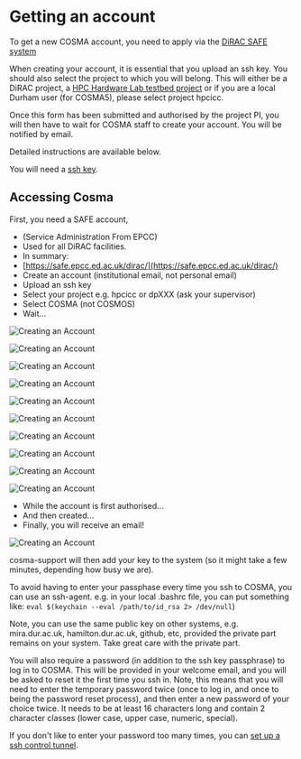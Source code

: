 # Getting an account

To get a new COSMA account, you need to apply via the [DiRAC SAFE
system](https://safe.epcc.ed.ac.uk/dirac/)

When creating your account, it is essential that you upload an ssh
key. You should also select the project to which you will belong. This
will either be a DiRAC project, a [HPC Hardware Lab testbed project](project.md) or if you are a local Durham user (for COSMA5), please select project hpcicc.

Once this form has been submitted and authorised by the project PI,
you will then have to wait for COSMA staff to create your account. You
will be notified by email.

Detailed instructions are available below.

You will need a [ssh key](sshkey.md).


## Accessing Cosma

First, you need a SAFE account,

- (Service Administration From EPCC)
- Used for all DiRAC facilities.
- In summary: 
 - [https://safe.epcc.ed.ac.uk/dirac/](https://safe.epcc.ed.ac.uk/dirac/)
 - Create an account (institutional email, not personal email)
 - Upload an ssh key
  - Select your project e.g. hpcicc or dpXXX (ask your supervisor)
  - Select COSMA (not COSMOS)
  - Wait...

![Creating an Account](images/account1.png)

![Creating an Account](images/account2.png)

![Creating an Account](images/account3.png)

![Creating an Account](images/account4.png)

![Creating an Account](images/account5.png)

![Creating an Account](images/account6.png)

![Creating an Account](images/account7.png)

![Creating an Account](images/account8.png)

![Creating an Account](images/account9.png)

![Creating an Account](images/account10.png)

  - While the account is first authorised...
  - And then created...
  - Finally, you will receive an email!

![Creating an Account](images/account11.png)

cosma-support will then add your key to the system (so it might take a
few minutes, depending how busy we are).

To avoid having to enter your passphase every time you ssh to COSMA,
you can use an ssh-agent. e.g. in your local .bashrc file, you can put
something like: `eval $(keychain --eval /path/to/id_rsa 2> /dev/null`)

Note, you can use the same public key on other systems,
e.g. mira.dur.ac.uk, hamilton.dur.ac.uk, github, etc, provided the
private part remains on your system.  Take great care with the private
part.

You will also require a password (in addition to the ssh key passphrase) to log in to COSMA.  This will be provided in your welcome email, and you will be asked to reset it the first time you ssh in.  Note, this means that you will need to enter the temporary password twice (once to log in, and once to being the password reset process), and then enter a new password of your choice twice.  It needs to be at least 16 characters long and contain 2 character classes (lower case, upper case, numeric, special).

If you don't like to enter your password too many times, you can [set up a ssh control tunnel](ssh.md#reusing-ssh-connections).
